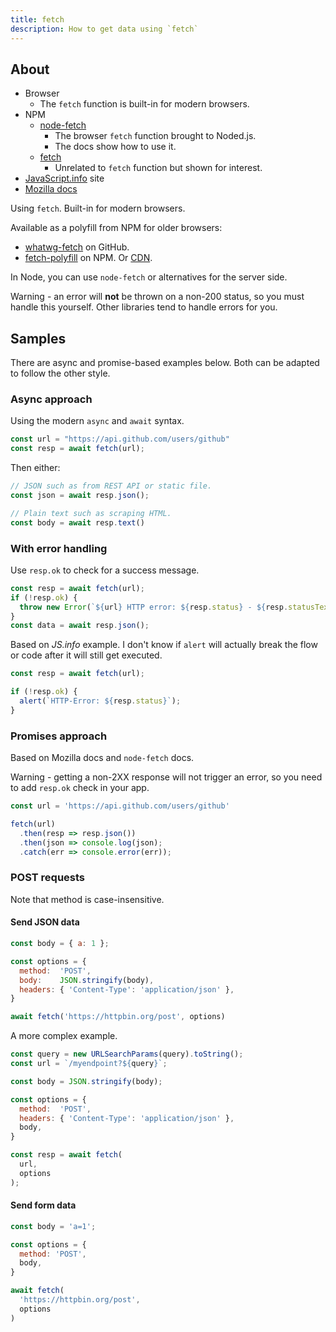 ```yaml
---
title: fetch
description: How to get data using `fetch`
---
```



## About

- Browser
    - The `fetch` function is built-in for modern browsers.
- NPM
    - [node-fetch](https://www.npmjs.com/package/node-fetch)
        - The browser `fetch` function brought to Noded.js.
        - The docs show how to use it.
    - [fetch](https://www.npmjs.com/package/fetch)
        - Unrelated to `fetch` function but shown for interest.
- [JavaScript.info](https://javascript.info/fetch) site
- [Mozilla docs](https://developer.mozilla.org/en-US/docs/Web/API/Fetch_API/Using_Fetch)

Using `fetch`. Built-in for modern browsers. 

Available as a polyfill from NPM for older browsers:

- [whatwg-fetch](https://github.com/github/fetch) on GitHub.
- [fetch-polyfill](https://www.npmjs.com/package/fetch-polyfill) on NPM. Or [CDN](https://www.jsdelivr.com/package/npm/fetch-polyfill).

In Node, you can use `node-fetch` or alternatives for the server side.

Warning - an error will **not** be thrown on a non-200 status, so you must handle this yourself. Other libraries tend to handle errors for you.


## Samples

There are async and promise-based examples below. Both can be adapted to follow the other style.

### Async approach

Using the modern `async` and `await` syntax.

```javascript
const url = "https://api.github.com/users/github"
const resp = await fetch(url);
```

Then either:

```javascript
// JSON such as from REST API or static file.
const json = await resp.json();
```

```javascript
// Plain text such as scraping HTML.
const body = await resp.text()
```

### With error handling

Use `resp.ok` to check for a success message.

```javascript
const resp = await fetch(url);
if (!resp.ok) {
  throw new Error(`${url} HTTP error: ${resp.status} - ${resp.statusText}`);
}
const data = await resp.json();
```

Based on _JS.info_ example. I don't know if `alert` will actually break the flow or code after it will still get executed.

```javascript
const resp = await fetch(url);

if (!resp.ok) {
  alert(`HTTP-Error: ${resp.status}`);
}
```

### Promises approach

Based on Mozilla docs and `node-fetch` docs.

Warning - getting a non-2XX response will not trigger an error, so you need to add `resp.ok` check in your app.

```javascript
const url = 'https://api.github.com/users/github'

fetch(url)
  .then(resp => resp.json())
  .then(json => console.log(json);
  .catch(err => console.error(err));
```

### POST requests

Note that method is case-insensitive.

#### Send JSON data

```javascript
const body = { a: 1 };

const options = {
  method:  'POST',
  body:    JSON.stringify(body),
  headers: { 'Content-Type': 'application/json' },
}

await fetch('https://httpbin.org/post', options)
```

A more complex example.

```javascript
const query = new URLSearchParams(query).toString();
const url = `/myendpoint?${query}`;

const body = JSON.stringify(body);

const options = {
  method:  'POST',
  headers: { 'Content-Type': 'application/json' },
  body,
}

const resp = await fetch(
  url, 
  options
);
```

#### Send form data

```javascript
const body = 'a=1';

const options = { 
  method: 'POST', 
  body,  
}

await fetch(
  'https://httpbin.org/post', 
  options
)
```
